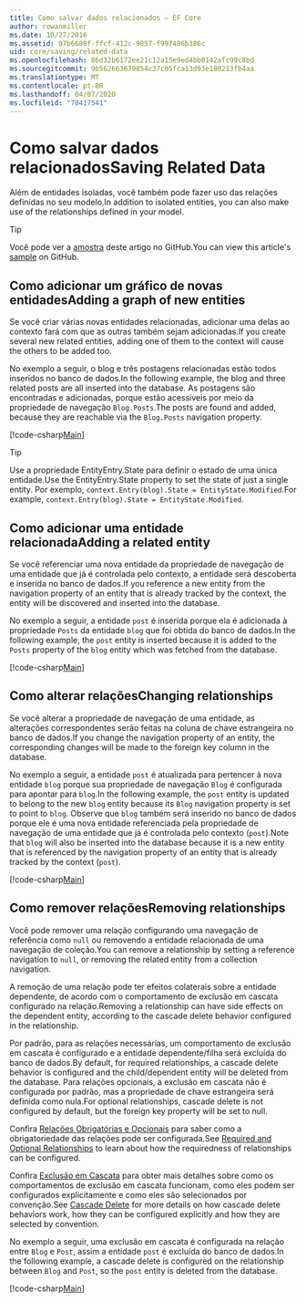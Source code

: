 ```yaml
---
title: Como salvar dados relacionados – EF Core
author: rowanmiller
ms.date: 10/27/2016
ms.assetid: 07b6680f-ffcf-412c-9857-f997486b386c
uid: core/saving/related-data
ms.openlocfilehash: 86d32b6172ee21c12a15e9ed4bb0142afc99c8bd
ms.sourcegitcommit: 9b562663679854c37c05fca13d93e180213fb4aa
ms.translationtype: MT
ms.contentlocale: pt-BR
ms.lasthandoff: 04/07/2020
ms.locfileid: "78417541"
---
```

# <a name="saving-related-data"></a><span data-ttu-id="2d564-102">Como salvar dados relacionados</span><span class="sxs-lookup"><span data-stu-id="2d564-102">Saving Related Data</span></span>

<span data-ttu-id="2d564-103">Além de entidades isoladas, você também pode fazer uso das relações definidas no seu modelo.</span><span class="sxs-lookup"><span data-stu-id="2d564-103">In addition to isolated entities, you can also make use of the relationships defined in your model.</span></span>

> [!TIP]  
> <span data-ttu-id="2d564-104">Você pode ver a [amostra](https://github.com/dotnet/EntityFramework.Docs/tree/master/samples/core/Saving/RelatedData/) deste artigo no GitHub.</span><span class="sxs-lookup"><span data-stu-id="2d564-104">You can view this article's [sample](https://github.com/dotnet/EntityFramework.Docs/tree/master/samples/core/Saving/RelatedData/) on GitHub.</span></span>

## <a name="adding-a-graph-of-new-entities"></a><span data-ttu-id="2d564-105">Como adicionar um gráfico de novas entidades</span><span class="sxs-lookup"><span data-stu-id="2d564-105">Adding a graph of new entities</span></span>

<span data-ttu-id="2d564-106">Se você criar várias novas entidades relacionadas, adicionar uma delas ao contexto fará com que as outras também sejam adicionadas.</span><span class="sxs-lookup"><span data-stu-id="2d564-106">If you create several new related entities, adding one of them to the context will cause the others to be added too.</span></span>

<span data-ttu-id="2d564-107">No exemplo a seguir, o blog e três postagens relacionadas estão todos inseridos no banco de dados.</span><span class="sxs-lookup"><span data-stu-id="2d564-107">In the following example, the blog and three related posts are all inserted into the database.</span></span> <span data-ttu-id="2d564-108">As postagens são encontradas e adicionadas, porque estão acessíveis por meio da propriedade de navegação `Blog.Posts`.</span><span class="sxs-lookup"><span data-stu-id="2d564-108">The posts are found and added, because they are reachable via the `Blog.Posts` navigation property.</span></span>

[!code-csharp[Main](../../../samples/core/Saving/RelatedData/Sample.cs#AddingGraphOfEntities)]

> [!TIP]  
> <span data-ttu-id="2d564-109">Use a propriedade EntityEntry.State para definir o estado de uma única entidade.</span><span class="sxs-lookup"><span data-stu-id="2d564-109">Use the EntityEntry.State property to set the state of just a single entity.</span></span> <span data-ttu-id="2d564-110">Por exemplo, `context.Entry(blog).State = EntityState.Modified`.</span><span class="sxs-lookup"><span data-stu-id="2d564-110">For example, `context.Entry(blog).State = EntityState.Modified`.</span></span>

## <a name="adding-a-related-entity"></a><span data-ttu-id="2d564-111">Como adicionar uma entidade relacionada</span><span class="sxs-lookup"><span data-stu-id="2d564-111">Adding a related entity</span></span>

<span data-ttu-id="2d564-112">Se você referenciar uma nova entidade da propriedade de navegação de uma entidade que já é controlada pelo contexto, a entidade será descoberta e inserida no banco de dados.</span><span class="sxs-lookup"><span data-stu-id="2d564-112">If you reference a new entity from the navigation property of an entity that is already tracked by the context, the entity will be discovered and inserted into the database.</span></span>

<span data-ttu-id="2d564-113">No exemplo a seguir, a entidade `post` é inserida porque ela é adicionada à propriedade `Posts` da entidade `blog` que foi obtida do banco de dados.</span><span class="sxs-lookup"><span data-stu-id="2d564-113">In the following example, the `post` entity is inserted because it is added to the `Posts` property of the `blog` entity which was fetched from the database.</span></span>

[!code-csharp[Main](../../../samples/core/Saving/RelatedData/Sample.cs#AddingRelatedEntity)]

## <a name="changing-relationships"></a><span data-ttu-id="2d564-114">Como alterar relações</span><span class="sxs-lookup"><span data-stu-id="2d564-114">Changing relationships</span></span>

<span data-ttu-id="2d564-115">Se você alterar a propriedade de navegação de uma entidade, as alterações correspondentes serão feitas na coluna de chave estrangeira no banco de dados.</span><span class="sxs-lookup"><span data-stu-id="2d564-115">If you change the navigation property of an entity, the corresponding changes will be made to the foreign key column in the database.</span></span>

<span data-ttu-id="2d564-116">No exemplo a seguir, a entidade `post` é atualizada para pertencer à nova entidade `blog` porque sua propriedade de navegação `Blog` é configurada para apontar para `blog`.</span><span class="sxs-lookup"><span data-stu-id="2d564-116">In the following example, the `post` entity is updated to belong to the new `blog` entity because its `Blog` navigation property is set to point to `blog`.</span></span> <span data-ttu-id="2d564-117">Observe que `blog` também será inserido no banco de dados porque ele é uma nova entidade referenciada pela propriedade de navegação de uma entidade que já é controlada pelo contexto (`post`).</span><span class="sxs-lookup"><span data-stu-id="2d564-117">Note that `blog` will also be inserted into the database because it is a new entity that is referenced by the navigation property of an entity that is already tracked by the context (`post`).</span></span>

[!code-csharp[Main](../../../samples/core/Saving/RelatedData/Sample.cs#ChangingRelationships)]

## <a name="removing-relationships"></a><span data-ttu-id="2d564-118">Como remover relações</span><span class="sxs-lookup"><span data-stu-id="2d564-118">Removing relationships</span></span>

<span data-ttu-id="2d564-119">Você pode remover uma relação configurando uma navegação de referência como `null` ou removendo a entidade relacionada de uma navegação de coleção.</span><span class="sxs-lookup"><span data-stu-id="2d564-119">You can remove a relationship by setting a reference navigation to `null`, or removing the related entity from a collection navigation.</span></span>

<span data-ttu-id="2d564-120">A remoção de uma relação pode ter efeitos colaterais sobre a entidade dependente, de acordo com o comportamento de exclusão em cascata configurado na relação.</span><span class="sxs-lookup"><span data-stu-id="2d564-120">Removing a relationship can have side effects on the dependent entity, according to the cascade delete behavior configured in the relationship.</span></span>

<span data-ttu-id="2d564-121">Por padrão, para as relações necessárias, um comportamento de exclusão em cascata é configurado e a entidade dependente/filha será excluída do banco de dados.</span><span class="sxs-lookup"><span data-stu-id="2d564-121">By default, for required relationships, a cascade delete behavior is configured and the child/dependent entity will be deleted from the database.</span></span> <span data-ttu-id="2d564-122">Para relações opcionais, a exclusão em cascata não é configurada por padrão, mas a propriedade de chave estrangeira será definida como nula.</span><span class="sxs-lookup"><span data-stu-id="2d564-122">For optional relationships, cascade delete is not configured by default, but the foreign key property will be set to null.</span></span>

<span data-ttu-id="2d564-123">Confira [Relações Obrigatórias e Opcionais](../modeling/relationships.md#required-and-optional-relationships) para saber como a obrigatoriedade das relações pode ser configurada.</span><span class="sxs-lookup"><span data-stu-id="2d564-123">See [Required and Optional Relationships](../modeling/relationships.md#required-and-optional-relationships) to learn about how the requiredness of relationships can be configured.</span></span>

<span data-ttu-id="2d564-124">Confira [Exclusão em Cascata](cascade-delete.md) para obter mais detalhes sobre como os comportamentos de exclusão em cascata funcionam, como eles podem ser configurados explicitamente e como eles são selecionados por convenção.</span><span class="sxs-lookup"><span data-stu-id="2d564-124">See [Cascade Delete](cascade-delete.md) for more details on how cascade delete behaviors work, how they can be configured explicitly and  how they are selected by convention.</span></span>

<span data-ttu-id="2d564-125">No exemplo a seguir, uma exclusão em cascata é configurada na relação entre `Blog` e `Post`, assim a entidade `post` é excluída do banco de dados.</span><span class="sxs-lookup"><span data-stu-id="2d564-125">In the following example, a cascade delete is configured on the relationship between `Blog` and `Post`, so the `post` entity is deleted from the database.</span></span>

[!code-csharp[Main](../../../samples/core/Saving/RelatedData/Sample.cs#RemovingRelationships)]
